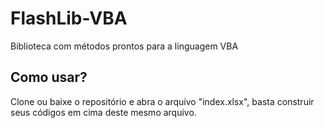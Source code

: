# FlashLib-VBA
Biblioteca com métodos prontos para a linguagem VBA

## Como usar?
Clone ou baixe o repositório e abra o arquivo "index.xlsx", basta construir seus códigos em cima deste mesmo arquivo.
